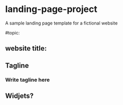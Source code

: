 # landing-page-project
A sample landing page template for a fictional website

#topic:
## website title:
## Tagline
### Write tagline here
## Widjets?